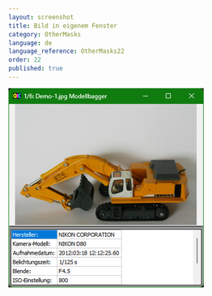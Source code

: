 ```yaml
---
layout: screenshot
title: Bild in eigenem Fenster
category: OtherMasks
language: de
language_reference: OtherMasks22
order: 22
published: true
---
```

<img src="https://raw.githubusercontent.com/QuickImageComment/QuickImageComment/main/UserManual/images/Deutsch-prg/FormImageWindow.png">
